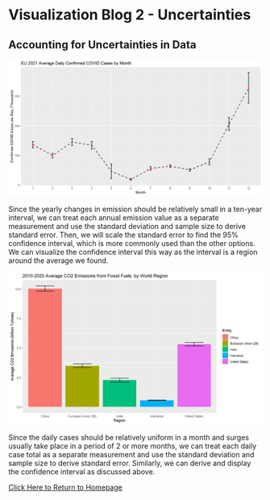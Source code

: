 # Visualization Blog 2 - Uncertainties

## Accounting for Uncertainties in Data

<p align="center">
<img src="Figures/VisBlog2/avg_daily_cases_with_confid.png" width="800" />
</p>

Since the yearly changes in emission should be relatively small in a ten-year interval, we can treat each annual emission value as a separate measurement and use the standard deviation and sample size to derive standard error. Then, we will scale the standard error to find the 95% confidence interval, which is more commonly used than the other options. We can visualize the confidence interval this way as the interval is a region around the average we found.

<p align="center">
<img src="Figures/VisBlog2/avg_emission_with_confid.png" width="800" />
</p>

Since the daily cases should be relatively uniform in a month and surges usually take place in a period of 2 or more months, we can treat each daily case total as a separate measurement and use the standard deviation and sample size to derive standard error. Similarly, we can derive and display the confidence interval as discussed above.

[Click Here to Return to Homepage](README.md)
